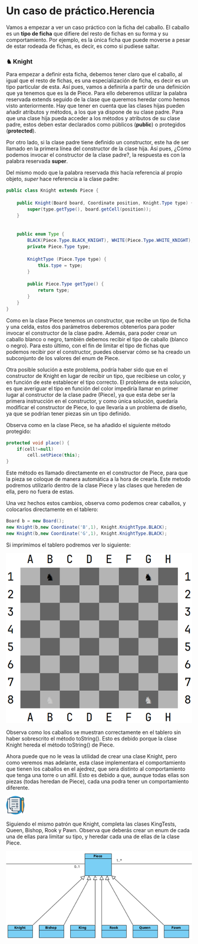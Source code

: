 # Un caso de práctico.Herencia 

Vamos a empezar a ver un caso práctico con la ficha del caballo. El caballo es un **tipo de ficha** que difiere del resto de fichas en su forma y su comportamiento. Por ejemplo, es la única ficha que puede moverse a pesar de estar rodeada de fichas, es decir, es como si pudiese saltar. 

 

###  **♞** Knight

Para empezar a definir esta ficha, debemos tener claro que el caballo, al igual que el resto de fichas, es una especialización de ficha, es decir es un tipo particular de esta. Así pues, vamos a definirla a partir de una definición que ya tenemos que es la de Piece. Para ello deberemos utilizar la palabra reservada extends seguido de la clase que queremos heredar como hemos visto anteriormente. Hay que tener en cuenta que las clases hijas pueden añadir atributos y métodos, a los que ya dispone de su clase padre. Para que una clase hija pueda acceder a los métodos y atributos de su clase padre, estos deben estar declarados como públicos (**public**) o protegidos (**protected**). 

Por otro lado, si la clase padre tiene definido un constructor, este ha de ser llamado en la primera línea del constructor de la clase hija. Así pues, ¿Cómo podemos invocar el constructor de la clase padre?, la respuesta es con la palabra reservada **super**. 

Del mismo modo que la palabra reservada *this* hacía referencia al propio objeto, *super* hace referencia a la clase padre: 

```java
public class Knight extends Piece { 

    public Knight(Board board, Coordinate position, Knight.Type type) { 
        super(type.getType(), board.getCell(position)); 
    } 


    public enum Type { 
        BLACK(Piece.Type.BLACK_KNIGHT), WHITE(Piece.Type.WHITE_KNIGHT); 
        private Piece.Type type; 

        KnightType (Piece.Type type) { 
            this.type = type; 
        } 

        public Piece.Type getType() { 
            return type; 
        } 
    } 
} 
```

Como en la clase Piece tenemos un constructor, que recibe un tipo de ficha y una celda, estos dos parámetros deberemos obtenerlos para poder invocar el constructor de la clase padre. Además, para poder crear un caballo blanco o negro, también debemos recibir el tipo de caballo (blanco o negro). Para esto último, con el fin de limitar el tipo de fichas que podemos recibir por el constructor, puedes observar cómo se ha creado un subconjunto de los valores del enum de Piece. 

Otra posible solución a este problema, podría haber sido que en el constructor de Knight en lugar de recibir un tipo, que recibiese un color, y en función de este establecer el tipo correcto. El problema de esta solución, es que averiguar el tipo en función del color impediría llamar en primer lugar al constructor de la clase padre (Piece), ya que esta debe ser la primera instrucción en el constructor, y como única solución, quedaría modificar el constructor de Piece, lo que llevaría a un problema de diseño, ya que se podrían tener piezas sin un tipo definido. 

Observa como en la clase Piece, se ha añadido el siguiente método protegido: 

```java
protected void place() {
    if(cell!=null)
        cell.setPiece(this);
}
```

Este método es llamado directamente en el constructor de Piece, para que la pieza se coloque de manera automática a la hora de crearla. Este metodo podremos utilizarlo dentro de la clase Piece y las clases que hereden de ella, pero no fuera de estas.

Una vez hechos estos cambios, observa como podemos crear caballos, y colocarlos directamente en el tablero:

```java
Board b = new Board();
new Knight(b,new Coordinate('B',1), Knight.KnightType.BLACK);
new Knight(b,new Coordinate('G',1), Knight.KnightType.BLACK);
```

Si imprimimos el tablero podremos ver lo siguiente:

![](../../../images/img_1.png)

Observa como los caballos se muestran correctamente en el tablero sin haber sobrescrito el método toString(). Esto es debido porque la clase Knight hereda el método toString() de Piece.

Ahora puede que no le veas la utilidad de crear una clase Knight, pero como veremos mas adelante, esta clase implementara el comportamiento que tienen los caballos en el ajedrez, que sera distinto al comportamiento que tenga una torre o un alfil. Esto es debido a que,  aunque todas ellas son piezas (todas heredan de Piece), cada una podra tener un comportamiento diferente.



![](../../../images/task.png)

Siguiendo el mismo patrón que Knight, completa las clases KingTests, Queen, Bishop, Rook y Pawn. Observa que deberás crear un enum de cada una de ellas para limitar su tipo, y heredar cada una de ellas de la clase Piece.

![](../../../images/img_2.png)